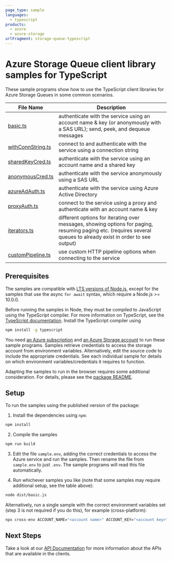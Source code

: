 ```yaml
---
page_type: sample
languages:
  - typescript
products:
  - azure
  - azure-storage
urlFragment: storage-queue-typescript
---
```


# Azure Storage Queue client library samples for TypeScript

These sample programs show how to use the TypeScript client libraries for Azure Storage Queues in some common scenarios.

| **File Name**                       | **Description**                                                                                                                                                   |
| ----------------------------------- | ----------------------------------------------------------------------------------------------------------------------------------------------------------------- |
| [basic.ts][basic]                   | authenticate with the service using an account name & key (or anonymously with a SAS URL); send, peek, and dequeue messages                                       |
| [withConnString.ts][withconnstring] | connect to and authenticate with the service using a connection string                                                                                            |
| [sharedKeyCred.ts][sharedkeycred]   | authenticate with the service using an account name and a shared key                                                                                              |
| [anonymousCred.ts][anonymouscred]   | authenticate with the service anonymously using a SAS URL                                                                                                         |
| [azureAdAuth.ts][azureadauth]       | authenticate with the service using Azure Active Directory                                                                                                        |
| [proxyAuth.ts][proxyauth]           | connect to the service using a proxy and authenticate with an account name & key                                                                                  |
| [iterators.ts][iterators]           | different options for iterating over messages, showing options for paging, resuming paging etc. (requires several queues to already exist in order to see output) |
| [customPipeline.ts][custompipeline] | use custom HTTP pipeline options when connecting to the service                                                                                                   |

## Prerequisites

The samples are compatible with [LTS versions of Node.js](https://nodejs.org/about/releases/), except for the samples that use the async `for await` syntax, which require a Node.js >= 10.0.0.

Before running the samples in Node, they must be compiled to JavaScript using the TypeScript compiler. For more information on TypeScript, see the [TypeScript documentation][typescript]. Install the TypeScript compiler using

```bash
npm install -g typescript
```

You need [an Azure subscription][freesub] and [an Azure Storage account][azstorage] to run these sample programs. Samples retrieve credentials to access the storage account from environment variables. Alternatively, edit the source code to include the appropriate credentials. See each individual sample for details on which environment variables/credentials it requires to function.

Adapting the samples to run in the browser requires some additional consideration. For details, please see the [package README][package].

## Setup

To run the samples using the published version of the package:

1. Install the dependencies using `npm`:

```bash
npm install
```

2. Compile the samples

```bash
npm run build
```

3. Edit the file `sample.env`, adding the correct credentials to access the Azure service and run the samples. Then rename the file from `sample.env` to just `.env`. The sample programs will read this file automatically.

4. Run whichever samples you like (note that some samples may require additional setup, see the table above):

```bash
node dist/basic.js
```

Alternatively, run a single sample with the correct environment variables set (step 3 is not required if you do this), for example (cross-platform):

```bash
npx cross-env ACCOUNT_NAME="<account name>" ACCOUNT_KEY="<account key>" node dist/basic.js
```

## Next Steps

Take a look at our [API Documentation][apiref] for more information about the APIs that are available in the clients.

[anonymouscred]: https://github.com/Azure/azure-sdk-for-js/tree/main/sdk/storage/storage-queue/samples/typescript/src/anonymousCred.ts
[azureadauth]: https://github.com/Azure/azure-sdk-for-js/tree/main/sdk/storage/storage-queue/samples/typescript/src/azureAdAuth.ts
[basic]: https://github.com/Azure/azure-sdk-for-js/tree/main/sdk/storage/storage-queue/samples/typescript/src/basic.ts
[custompipeline]: https://github.com/Azure/azure-sdk-for-js/tree/main/sdk/storage/storage-queue/samples/typescript/src/customPipeline.ts
[iterators]: https://github.com/Azure/azure-sdk-for-js/tree/main/sdk/storage/storage-queue/samples/typescript/src/iterators.ts
[proxyauth]: https://github.com/Azure/azure-sdk-for-js/tree/main/sdk/storage/storage-queue/samples/typescript/src/proxyAuth.ts
[sharedkeycred]: https://github.com/Azure/azure-sdk-for-js/tree/main/sdk/storage/storage-queue/samples/typescript/src/sharedKeyCred.ts
[withconnstring]: https://github.com/Azure/azure-sdk-for-js/tree/main/sdk/storage/storage-queue/samples/typescript/src/withConnString.ts
[apiref]: https://docs.microsoft.com/javascript/api/@azure/storage-queue
[azstorage]: https://docs.microsoft.com/azure/storage/common/storage-account-overview
[freesub]: https://azure.microsoft.com/free/
[package]: https://github.com/Azure/azure-sdk-for-js/tree/main/sdk/storage/storage-queue/README.md
[typescript]: https://www.typescriptlang.org/docs/home.html
